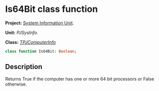 # Is64Bit class function #

**Project:** [System Information Unit](SystemInformationUnit.md).

**Unit:** _PJSysInfo_.

**Class:** _[TPJComputerInfo](TPJComputerInfo.md)_

```pascal
class function Is64Bit: Boolean;
```

## Description ##

Returns True if the computer has one or more 64 bit processors or False otherwise.
